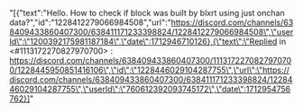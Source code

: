 "[{\"text\":\"Hello. How to check if block was built by blxrt using just onchan data?\",\"id\":\"1228412279066984508\",\"url\":\"https://discord.com/channels/638409433860407300/638411171233398824/1228412279066984508\",\"userId\":\"1200392175981187184\",\"date\":1712946710126},{\"text\":\"Replied in <#1113172270827970700> : https://discord.com/channels/638409433860407300/1113172270827970700/1228445950851416106\",\"id\":\"1228446029104287755\",\"url\":\"https://discord.com/channels/638409433860407300/638411171233398824/1228446029104287755\",\"userId\":\"760612392093745172\",\"date\":1712954756762}]"